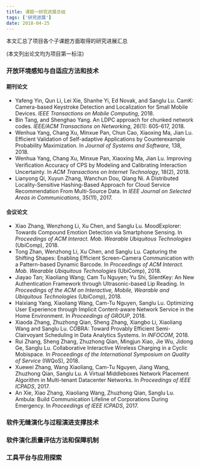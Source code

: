 ```yaml
---
title: 课题一研究进展总结
tags: ['研究进展']
date: 2018-04-25
---
```


本文汇总了项目各个子课题方面取得的研究进展汇总

<!--more-->

(本文列出论文均为项目第一标注)

### 开放环境感知与自适应方法和技术

#### 期刊论文

* Yafeng Yin, Qun Li, Lei Xie, Shanhe Yi, Ed Novak, and Sanglu Lu. CamK: Camera-based Keystroke Detection and Localization for Small Mobile Devices. *IEEE Transactions on Mobile Computing*, 2018.
* Bin Tang, and Shenghao Yang. An LDPC approach for chunked network codes. *IEEE/ACM Transactions on Networking*, 26(1): 605-617, 2018.
* Wenhua Yang, Chang Xu, Minxue Pan, Chun Cao, Xiaoxing Ma, Jian Lu. Efficient Validation of Self-adaptive Applications by Counterexample Probability Maximization. In *Journal of Systems and Software*, 138, 2018.
* Wenhua Yang, Chang Xu, Minxue Pan, Xiaoxing Ma, Jian Lu. Improving Veriﬁcation Accuracy of CPS by Modeling and Calibrating Interaction Uncertainty. In *ACM Transactions on Internet Technology*, 18(2), 2018.
* Lianyong Qi, Xuyun Zhang, Wanchun Dou, Qiang Ni. A Distributed Locality-Sensitive Hashing-Based Approach for Cloud Service Recommendation From Multi-Source Data. In *IEEE Journal on Selected Areas in Communications*, 35(11), 2017.

#### 会议论文
* Xiao Zhang, Wenzhong Li, Xu Chen, and Sanglu Lu. MoodExplorer: Towards Compound Emotion Detection via Smartphone Sensing. In *Proceedings of ACM Interact. Mob. Wearable Ubiquitous Technologies* (UbiComp), 2018.
* Tong Zhan, Wenzhong Li, Xu Chen, and Sanglu Lu. Capturing the Shifting Shapes: Enabling Efficient Screen-Camera Communication with a Pattern-based Dynamic Barcode. In *Proceedings of ACM Interact. Mob. Wearable Ubiquitous Technologies* (UbiComp), 2018.
* Jiayao Tan; Xiaoliang Wang; Cam Tu Nguyen; Yu Shi, SilentKey: An New Authentication Framework through Ultrasonic-based Lip Reading. In *Proceedings of the ACM on Interactive, Mobile, Wearable and Ubiquitous Technologies* (UbiComp), 2018.
* Haixiang Yang, Xiaoliang Wang, Cam-Tu Nguyen, Sanglu Lu. Optimizing User Experience through Implicit Content-aware Network Service in the Home Environment. In *Proceedings of GROUP*, 2018.
* Xiaoda Zhang, Zhuzhong Qian, Sheng Zhang, Xiangbo Li, Xiaoliang Wang and Sanglu Lu. COBRA: Toward Provably Efficient Semi-Clairvoyant Scheduling in Data Analytics Systems. In *INFOCOM*, 2018. 
* Rui Zhang, Sheng Zhang, Zhuzhong Qian, Mingjun Xiao, Jie Wu, Jidong Ge, Sanglu Lu. Collaborative Interactive Wireless Charging in a Cyclic Mobispace. In *Proceedings of the International Symposium on Quality of Service* (IWQoS), 2018.
* Xuewei Zhang, Wang Xiaoliang, Cam-Tu Nguyen, Jiang Wang, Zhuzhong Qian, Sanglu Lu. A Virtual Middleboxes Network Placement Algorithm in Multi-tenant Datacenter Networks. In *Proceedings of IEEE ICPADS*, 2017.
* An Xie, Xiao Zhang,  Xiaoliang Wang, Zhuzhong Qian, Sanglu Lu. Ambula: Build Communication Lifeline of Corporations During Emergency. In *Proceedings of IEEE ICPADS*, 2017.


### 软件无缝演化与过程演进支撑技术

### 软件演化质量评估方法和保障机制

### 工具平台与应用探索